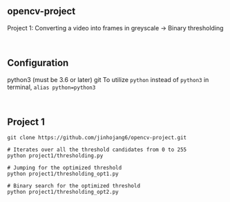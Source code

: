 ## opencv-project  
Project 1: Converting a video into frames in greyscale -> Binary thresholding  

<br> 

## Configuration
python3 (must be 3.6 or later)
git
To utilize `python` instead of `python3` in terminal, `alias python=python3`

<br> 

## Project 1
```
git clone https://github.com/jinhojang6/opencv-project.git

# Iterates over all the threshold candidates from 0 to 255
python project1/thresholding.py

# Jumping for the optimized threshold
python project1/thresholding_opt1.py 

# Binary search for the optimized threshold
python project1/thresholding_opt2.py 

```